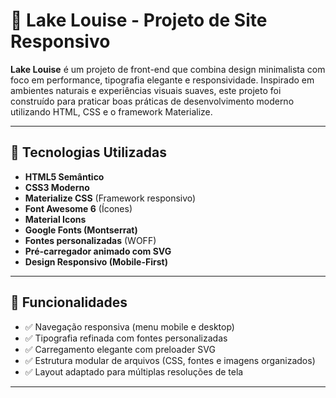 # 🌊 Lake Louise - Projeto de Site Responsivo

**Lake Louise** é um projeto de front-end que combina design minimalista com foco em performance, tipografia elegante e responsividade. Inspirado em ambientes naturais e experiências visuais suaves, este projeto foi construído para praticar boas práticas de desenvolvimento moderno utilizando HTML, CSS e o framework Materialize.

---

## 📌 Tecnologias Utilizadas

- **HTML5 Semântico**
- **CSS3 Moderno**
- **Materialize CSS** (Framework responsivo)
- **Font Awesome 6** (Ícones)
- **Material Icons**
- **Google Fonts (Montserrat)**
- **Fontes personalizadas** (WOFF)
- **Pré-carregador animado com SVG**
- **Design Responsivo (Mobile-First)**

---

## 🎯 Funcionalidades

- ✅ Navegação responsiva (menu mobile e desktop)
- ✅ Tipografia refinada com fontes personalizadas
- ✅ Carregamento elegante com preloader SVG
- ✅ Estrutura modular de arquivos (CSS, fontes e imagens organizados)
- ✅ Layout adaptado para múltiplas resoluções de tela

---

